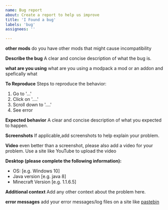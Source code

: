 ```yaml
---
name: Bug report
about: Create a report to help us improve
title: 'I Found a bug'
labels: 'bug'
assignees: ''

---
```


**other mods**
do you have other mods that might cause incompatibility 

**Describe the bug**
A clear and concise description of what the bug is.


**what are you using**
what are you using a modpack a mod or an addon and spefically what

**To Reproduce**
Steps to reproduce the behavior:
1. Go to '...'
2. Click on '....'
3. Scroll down to '....'
4. See error

**Expected behavior**
A clear and concise description of what you expected to happen.

**Screenshots**
If applicable,add screenshots to help explain your problem.

**Video**
even better than a screenshot, please also add a video for your problem. Use a site like YouTube to upload the video

**Desktop (please complete the following information):**
 - OS: [e.g. Windows 10]
 - Java version [e.g. java 8]
 - Minecraft Version [e.g. 1.1.6.5]


**Additional context**
Add any other context about the problem here.

**error messages**
add your error messages/log files on a site like [pastebin](https://pastebin.com/)
